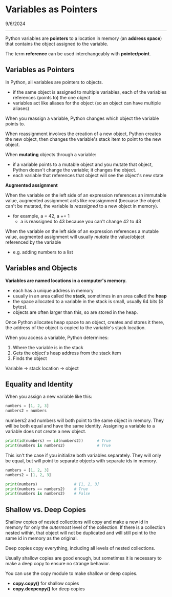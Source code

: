 # Variables as Pointers

9/6/2024

---

Python variables are **pointers** to a location in memory (an **address space**) that contains the object assigned to the variable.

The term **reference** can be used interchangeably with **pointer/point**.

## Variables as Pointers

In Python, all variables are pointers to objects. 
- if the same object is assigned to multiple variables, each of the variables references (points to) the one object
- variables act like aliases for the object (so an object can have multiple aliases)

When you reassign a variable, Python changes which object the variable points to.

When reassignment involves the creation of a new object, Python creates the new object, then changes the variable's stack item to point to the new object.

When **mutating** objects through a variable:
- if a variable points to a mutable object and you mutate that object, Python doesn't change the variable; it changes the object.
- each variable that references that object will see the object's new state

**Augmented assignment** 

When the variable on the left side of an expression references an immutable value, augmented assignment acts like reassignment (becuase the object can't be mutated, the variable is *reassigned* to a new object in memory).
- for example, a = 42, a += 1
    - a is reassigned to 43 because you can't change 42 to 43

When the variable on the left  side of an expression references a mutable value, augmented assignment will usually *mutate* the value/object referenced by the variable
- e.g. adding numbers to a list

## Variables and Objects

**Variables are named locations in a computer's memory.**
- each has a unique address in memory
- usually in an area called the **stack**, sometimes in an area called the **heap**
- the space allocated to a variable in the stack is small, usually 64 bits (8 bytes).
- objects are often larger than this, so are stored in the heap.

Once Python allocates heap space to an object, creates and stores it there, the address of the object is copied to the variable's stack location.

When you access a variable, Python determines:

1. Where the variable is in the stack
2. Gets the object's heap address from the stack item
3. Finds the object

Variable -> stack location -> object

## Equality and Identity

When you assign a new variable like this:

```python
numbers = [1, 2, 3]
numbers2 = numbers
```
numbers2 and numbers will both point to the same object in memory. They will be both equal and have the same identity. Assigning a variable to a variable does not create a new object.

```python
print(id(numbers) == id(numbers2))      # True
print(numbers is numbers2)              # True
```

This isn't the case if you initialize both variables separately. They will only be equal, but will point to separate objects with separate ids in memory.

```python
numbers = [1, 2, 3]
numbers2 = [1, 2, 3]

print(numbers)                # [1, 2, 3]
print(numbers == numbers2)    # True
print(numbers is numbers2)    # False
```

## Shallow vs.  Deep Copies

Shallow copies of nested collections will copy and make a new id in memory for only the *outermost* level of the collection. If there is a collection nested within, that object will not be duplicated and will still point to the same id in memory as the original.

Deep copies copy everything, including all levels of nested collections.

Usually shallow copies are good enough, but sometimes it is necessary to make a deep copy to ensure no strange behavior.

You can use the copy module to make shallow or deep copies.
- **copy.copy()** for shallow copies
- **copy.deepcopy()** for deep copies

